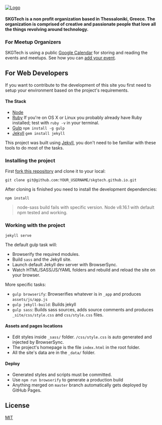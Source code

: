 [![Logo](assets/img/skgtech-logo.png  "SKGTech")](https://skgtech.io)

#### SKGTech is a non profit organization based in Thessaloniki, Greece. The organization is comprised of creative and passionate people that love all the things revolving around technology.

### For Meetup Organizers

SKGTech is using a public [Google Calendar](https://www.google.com/calendar/embed?src=2ul10sd9g30mnk1vpmcnnp5qv4%40group.calendar.google.com&ctz=Europe/Athens) for storing and reading the events and meetups. See how you can [add your event](https://skgtech.io/submit-event).

## For Web Developers

If you want to contribute to the development of this site you first need to setup your environment based on the project's requirements.

#### The Stack
 * [Node](http://nodejs.org/)
 * [Ruby](http://www.ruby-lang.org/en/downloads/) If you're on OS X or Linux you probably already have Ruby installed; test with `ruby -v` in your terminal.
 * [Gulp](http://gulpjs.com) `npm install -g gulp`
 * [Jekyll](http://jekyllrb.com/) `gem install jekyll`

This project was built using [Jekyll](http://jekyllrb.com/), you don't need to be familiar with these tools to do most of the tasks.

### Installing the project

First [fork this repository](https://github.com/skgtech/skgtech.github.io/fork) and clone it to your local:

```shell
git clone git@github.com:YOUR_USERNAME/skgtech.github.io.git
```

After cloning is finished you need to install the development dependencies:

```shell
npm install
```

> node-sass build fails with specific version. Node v8.16.1 with default npm tested and working.

### Working with the project

```shell
jekyll serve
```

The default gulp task will:

* Browserify the required modules.
* Build `sass` and the Jekyll site.
* Launch default Jekyll dev server with BrowserSync.
* Watch HTML/SASS/JS/YAML folders and rebuild and reload the site on your browser.

More specific tasks:

* `gulp browserify`: Browserifies whatever is in `_app` and produces `assets/js/app.js`
* `gulp jekyll-build`: Builds jekyll
* `gulp sass`: Builds sass sources, adds source comments and produces `_site/css/style.css` and `css/style.css` files.

#### Assets and pages locations

* Edit styles inside `_sass/` folder. `/css/style.css` is auto generated and injected by BrowserSync.
* The project's homepage is the file `index.html` in the root folder.
* All the site's data are in the `_data/` folder.

#### Deploy

* Generated styles and scripts must be committed.
* Use `npm run browserify` to generate a production build
* Anything merged on `master` branch automatically gets deployed by GitHub Pages.

## License

[MIT](http://opensource.org/licenses/MIT)
